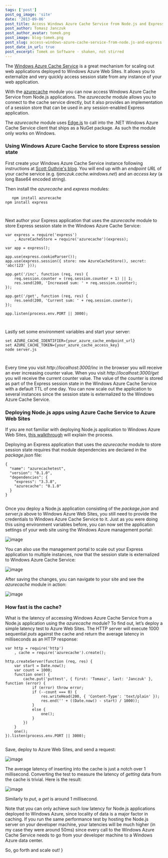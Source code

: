 ```yaml
---
tags: ['post']
post_og_image: 'site'
date: '2013-09-06'  
post_title: Access Windows Azure Cache Service from Node.js and Express
post_author: Tomasz Janczuk
post_author_avatar: tomek.png
post_image: blog-tomek.png
post_slug: access-windows-azure-cache-service-from-node.js-and-express
post_date_in_url: true
post_excerpt: Tomek on Software - shaken, not stirred
---
```





The [Windows Azure Cache Service](http://weblogs.asp.net/scottgu/archive/2013/09/03/windows-azure-new-distributed-dedicated-high-performance-cache-service-more-cool-improvements.aspx) is a great mechanism for scaling out web applications deployed to Windows Azure Web Sites. It allows you to externalize and very quickly access session state from any instance of your web application.  

With the [azurecache](https://github.com/tjanczuk/azurecache) module you can now access Windows Azure Cache Service from Node.js applications. The *azurecache* module allows you to connect to the cache service directly, but it also provides an implementation of a session store that can be used in any session-enabled Express application.   

The *azurecache* module uses [Edge.js](http://tjanczuk.github.io/edge/) to call into the .NET Windows Azure Cache Service client that ships as a NuGet package. As such the module only works on Windows.    

### Using Windows Azure Cache Service to store Express session state  

First create your Windows Azure Cache Service instance following instructions at [Scott Guthrie's blog](http://weblogs.asp.net/scottgu/archive/2013/09/03/windows-azure-new-distributed-dedicated-high-performance-cache-service-more-cool-improvements.aspx). You will end up with an *endpoint URL* of your cache service (e.g. *tjanczuk.cache.windows.net*) and an *access key* (a long Base64 encoded string).  

Then install the *azurecache* and *express* modules:  

```
   npm install azurecache  
npm install express  

  

```


Next author your Express application that uses the *azurecache* module to store Express session state in the Windows Azure Cache Service:

```
var express = require('express')  
    , AzureCacheStore = require('azurecache')(express);  
  
var app = express();  
  
app.use(express.cookieParser());  
app.use(express.session({ store: new AzureCacheStore(), secret: 'abc!123' }));  
  
app.get('/inc', function (req, res) {  
    req.session.counter = (req.session.counter + 1) || 1;  
    res.send(200, 'Increased sum: ' + req.session.counter);  
});  
  
app.get('/get', function (req, res) {  
    res.send(200, 'Current sum: ' + req.session.counter);  
});  
  
app.listen(process.env.PORT || 3000);  

  

```


Lastly set some environment variables and start your server:

```
set AZURE_CACHE_IDENTIFIER={your_azure_cache_endpoint_url}  
set AZURE_CACHE_TOKEN={your_azure_cache_access_key}  
node server.js  

  

```


Every time you visit *http://localhost:3000/inc* in the browser you will receive an ever increasing counter value. When you visit *http://localhost:3000/get* you will receive the current counter value. The value of the counter is stored as part of the Express session state in the Windows Azure Cache Service with a default TTL of one day. You can now scale out the application to several instances since the session state is externalized to the Windows Azure Cache Service. 

### Deploying Node.js apps using Azure Cache Service to Azure Web Sites

If you are not familiar with deploying Node.js application to Windows Azure Web Sites, [this walkthrough](http://www.windowsazure.com/en-us/develop/nodejs/tutorials/create-a-website-(mac)/) will explain the process. 

Deploying an Express application that uses the *azurecache* module to store session state requires that module dependencies are declared in the *package.json* file:

```
{  
  "name": "azurecachetest",  
  "version": "0.1.0",  
  "dependencies": {  
    "express": "3.3.8",  
    "azurecache": "0.1.0"  
  }  
}
  

```


Once you deploy a Node.js application consisting of the *package.json* and *server.js* above to Windows Azure Web Sites, you still need to provide the credentials to Windows Azure Cache Service to it. Just as you were doing this using environment variables before, you can now set the application settings of your web site using the Windows Azure management portal: 

 ![image](http://lh6.ggpht.com/-iN14ezMk41s/Uion2HX3aLI/AAAAAAAAD2E/GroOrOV5ZXU/image_thumb%25255B1%25255D.png?imgmax=800) 

You can also use the management portal to scale out your Express application to multiple instances, now that the session state is externalized to Windows Azure Cache Service:

 ![image](http://lh6.ggpht.com/-zc0tRtqK6VU/Uion2xEgAuI/AAAAAAAAD2U/ZFKRtth1kjY/image_thumb%25255B3%25255D.png?imgmax=800) 





After saving the changes, you can navigate to your site and see the *azurecache* module in action:

 ![image](http://lh5.ggpht.com/-8rcFMLFagHY/Uion4sYkXKI/AAAAAAAAD2k/pF1D9iQ05Xc/image_thumb%25255B5%25255D.png?imgmax=800) 

### How fast is the cache?

What is the latency of accessing Windows Azure Cache Service from a Node.js application using the *azurecache* module? To find out, let’s deploy a simple latency test to Azure Web Sites. The HTTP server will execute 1000 sequential *puts* against the cache and return the average latency in milliseconds as an HTTP response:

```
var http = require('http')  
    , cache = require('azurecache').create();  
  
http.createServer(function (req, res) {  
    var start = Date.now();  
    var count = 1000;  
    function one() {  
        cache.put('puttest', { first: 'Tomasz', last: 'Janczuk' }, function (error) {  
            if (error) throw error;  
            if (--count === 0) {  
                res.writeHead(200, { 'Content-Type': 'text/plain' });  
                res.end('' + ((Date.now() - start) / 1000));  
            }  
            else {  
                one();  
            }  
        })  
    }  
    one();  
}).listen(process.env.PORT || 3000);
  

```




Save, deploy to Azure Web Sites, and send a request:

 ![image](http://lh4.ggpht.com/-um8pkBqq2u0/Uion6r9PyaI/AAAAAAAAD20/YZrOeF4pCF4/image_thumb%25255B7%25255D.png?imgmax=800) 

The average latency of inserting into the cache is just a notch over 1 millisecond. Converting the test to measure the latency of *getting* data from the cache is trivial. Here is the result:

 ![image](http://lh3.ggpht.com/-S7nCXAS3PkM/Uion9HkERFI/AAAAAAAAD3E/MJ_5IW-pjNY/image_thumb%25255B9%25255D.png?imgmax=800) 

Similarly to *put*, a *get* is around 1 millisecond. 

Note that you can only achieve such low latency for Node.js applications deployed to Windows Azure, since locality of data is a major factor in caching. If you run the same performance test by hosting the Node.js server on your developer machine, your latencies will be much higher (in my case they were around 50ms) since every call to the Windows Azure Cache Service needs to go from your developer machine to a Windows Azure data center. 

So, go forth and scale out!   }